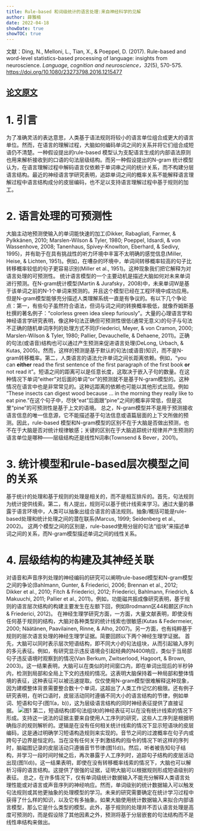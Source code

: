 ```yaml
---
title: Rule-based 和词级统计的语言处理:来自神经科学的见解
author: 薛雅楠
date: 2022-04-18
showDate: true
showTOC: true
---
```

文献：Ding, N., Melloni, L., Tian, X., & Poeppel, D. (2017). Rule-based and word-level statistics-based processing of language: insights from neuroscience. *Language, cognition and neuroscience，32*(5), 570-575.
https://doi.org/10.1080/23273798.2016.1215477 
## [论文原文](../Source_Files/2022-04-18-XYN2.Pdf)
# 1. 引言
为了准确灵活的表达意思，人类基于语法规则将较小的语言单位组合成更大的语言单位。然而，在语言的理解过程，大脑如何编码单词之间的关系并将它们组合成短语仍不清楚。一种假设提出的rule-based 模型认为支配语言生成的内部语法原则也用来解析接收到的口语的句法层级结构。而另一种假设提出的N-gram 统计模型认为，在语言理解过程中解码语言仅依赖于单词串之间的统计关系，而不构建分层语言结构。最近的神经语言学研究表明，追踪单词之间的概率关系不能解释语言理解过程中语言结构成分的皮层编码，也不足以支持语言理解过程中基于规则的加工。
# 2. 语言处理的可预测性
大脑主动地预测使输入的单词能快速的加工(Dikker, Rabagliati, Farmer, & Pylkkänen, 2010; Marslen-Wilson & Tyler, 1980; Poeppel, Idsardi, & von Wassenhove, 2008; Tanenhaus, Spivey-Knowlton, Eberhard, & Sedivy, 1995)，并有助于在具有挑战性的听力环境中丰富不太明确的感觉信息(Miller, Heise, & Lichten, 1951)。例如，在嘈杂的环境中，单词间转移概率较高的句子比转移概率较低的句子更容易识别(Miller et al., 1951)。这种现象我们把它解释为对语言处理的可预测性。
统计语言模型的一个主要动机是描述大脑如何对未来单词进行预测。在N-gram统计模型(Martin &  Jurafsky，2008)中，未来单词W是基于该单词之前的N-1个单词来预测的。并且这个模型已经在工程环境中成功应用。
但是N-gram模型能够充分描述人类理解系统一直是有争议的。有以下几个争论点：第一，有些句子虽然符合语法，但词与词之间的转换概率极低，就像乔姆斯基杜撰的著名例子：“colorless green idea sleep furiously”。大量的心理语言学和神经语言学研究表明，像这种句法正确但可预测性很低(通常无意义)的句子与句法不正确的随机单词序列的处理方式不同(Friederici, Meyer, & von Cramon, 2000; Marslen-Wilson & Tyler, 1980; Pallier, Devauchelle, & Dehaene, 2011)。正确的句法(或语音)结构也可以通过产生预测来促进语言处理(DeLong, Urbach, & Kutas, 2005)。然而，这样的预测是基于默认的句法(或语音)知识，而不是N-gram转移概率。第二，人类语言的语法允许单词之间长距离依赖。例如，“you can **either** read the first sentence of the first paragraph of the first book **or** not read it”。短语之间的距离可以是任意长度，这取决于嵌入子句的数量。在这种情况下单词“either”对后面的单词“or”的预测就不是基于N-gram模型的。这种情况在语言中也是非常常见的。这种远距离的依赖也可能以其他形式出现。例如 “These insects can digest wood because … in the morning they really like to eat pine.”在这个句子中，尽快“eat”后面跟“pine”之间的概率非常低，但是这里“pine”的可预测性是基于上文的语境。
总之，N-gram模型并不是用于预测接收语言信息的唯一信息源，它不能描述基于句法信息或语篇层面的上下文所做的预测。因此，rule-based 模型和N-gram模型的区别不在于大脑是否做出预测，也不在于大脑是否对统计规律敏感；关键的区别在于大脑追踪统计规律并产生预测的语言单位是哪种——层级结构还是线性N词串(Townsend & Bever，2001)。
# 3. 统计模型和rule-based层次模型之间的关系
基于统计的处理和基于规则的处理是相关的，而不是相互排斥的。首先，句法规则为统计提供线索。第二，有人提出，规则可以基于统计线索来学习。通过大量的暴露于语言环境中，人类可以抽象出组合语言的语法规则。抽象/概括可能是rule-based处理和统计处理之间的潜在联系(Marcus, 1999; Seidenberg et al., 2002)。
这两个模型之间的区别是，rule-based使用分层的句法“组块”来描述单词之间的关系，而N-gram模型描述单词之间的线性关系。
# 4. 层级结构的构建及其神经关联
对语音和声音序列处理的神经编码的研究可以阐明rule-based模型和N-gram模型之间的争论(Bahlmann, Gunter, & Friederici, 2006; Brennan et al., 2012; Dikker et al., 2010; Fitch & Friederici, 2012; Friederici, Bahlmann, Friedrich, & Makuuchi, 2011; Pallier et al., 2011)。例如，功能磁共振成像研究表明，基于规则的语言层次结构的构建主要发生在左额下回，例如Brodmann区44和颞区(Fitch & Friederici, 2012)。
在神经生理学研究方面，一方面，大量文献表明，即使没有任何基于规则的结构，大脑对各种类型的统计线索也很敏感(Kutas & Federmeier, 2000; Näätänen, Paavilainen, Rinne, & Alho, 2007)。另一方面，也有纯粹基于规则的层次语言处理的神经生理学证据。简要回顾以下两个神经生理学证据。
首先，大脑可以同时表示层次短语结构，即不同大小的句法组块，从而引起输入序列的多元表征。例如，有研究显示违反语境会引起经典的N400响应，类似于当局部句子违反语境时观察到的情况(Van Berkum, Zwitserlood, Hagoort, & Brown, 2003)。这一结果表明，大脑可以在类似的时间窗口内，即在单词出现后的半秒钟内，检测到局部和全局上下文的违规的情况。这表明大脑保持着一种局部和整体情境的表征，这种表征可以被迅速提取。仅仅使用N-gram模型很难解释这种现象，因为建模整体背景需要整合数十个单词，这超出了人类工作记忆的极限。还有例子研究表明，在听口语时，皮层活动同时遵循不同大小的语言结构的节律，例如单词、短语和句子(图1(a，b))，这为层级语言结构的同时神经表征提供了直接证据。
![图1](../Supporting_Information/2022-04-18-XYN2-Fig-1.png)
第二，短语结构(即句法组块)的神经表征可以在没有统计线索的情况下形成。支持这一说法的证据主要来自使用人工序列的研究，这些人工序列是根据明确指示的规则解析的。逻辑是在没有任何相关统计线索的情况下显示短语块的皮层编码，这是通过明确学习短语构造规则来实现的。音节之间的过渡概率在句子内或跨句子边界是恒定的。当在没有任何关于刺激结构的指令的情况下听这样的序列时，脑磁图记录的皮层活动只遵循音节节律(图1(d))。然后，听者被告知句子结构，并学习一段时间时候之后，再次暴露于人工序列时，追踪句子结构的皮层活动出现(图1(d))。这一结果表明，即使在没有转移概率线索的情况下，大脑也可以解析习得的语言结构。这提供了很强的证据，证明大脑可以根据规则形成短语级别的表征。
总之，在许多情况下，仅有单词级统计数据输入不能充分解释人类语言处理性能或对语言或声音序列的神经响应。然而，单词级别的统计数据输入可以触发句法规则或其他更抽象的处理模型的学习。未来的研究需要确定在统计学习过程中获得了什么样的知识，以及它有多抽象。如果大脑使用统计数据输入来拟合内部语言模型，那么它是什么类型的模型。此外，基于规则的处理并不否认语言处理是高度可预测的，而是假设除了其他因素之外，预测将基于分层嵌套的句法结构而不是线性串结构来做出。

